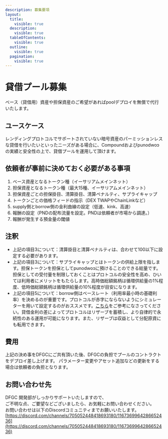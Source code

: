 ```yaml
---
description: 募集要項
layout:
  title:
    visible: true
  description:
    visible: true
  tableOfContents:
    visible: true
  outline:
    visible: true
  pagination:
    visible: true
---
```


# 貸借プール募集

ベース（貸借用）資産や担保資産のご希望があればpoolデプロイを無償で代行いたします。

## ユースケース

レンディングプロトコルでサポートされていない暗号資産のパーミッションレスな貸借を行いたいといったニーズがある場合に、Compoundおよびpunodwoɔの実績と安全性の上で、貸借プールを運用して頂けます。

## 依頼者が事前に決めておく必要がある事項

1. ベース資産となるトークン種（イーサリアムメインネット）
2. 担保資産となるトークン種（最大15種、イーサリアムメインネット）
3. 担保資産ごとの担保掛目、清算掛目、清算ペナルティ、サプライキャップ
4. トークンごとの価格フィードの指示（DEX TWAPやChainLinkなど）
5. supply側とborrow側の金利曲線の設定（低速、kink、高速）
6. 報酬の設定（PNDの配布流量を設定。PNDは依頼者が市場から調達。）
7. 報酬が発生する預金量の閾値

## 注釈

* 上記の項目3について：清算掛目と清算ペナルティは、合わせて100以下に設定する必要があります。
* 上記の項目3について：サプライキャップとはトークンの供給上限を指します。担保トークンを担保としてpunodwoɔに預けることのできる総量です。担保としての受付量を制限しておくことはプロトコルの安全性を高め、ひいては利用者にメリットをもたらします。高時価総額銘柄は循環供給量の1%程度、低時価総額銘柄は循環供給量の10%程度が目安になります。
* 上記の項目5について：borrow側はベースレート（利用率最小時の基礎利率）を決めるのが重要です。プロトコルが赤字にならないようにシミュレーターを用いて設定するのがおススメです。[こちら](https://docs.google.com/spreadsheets/d/1\_IpUgY8VI5MRGzkIMTjnBmi\_v5aZoLfTb1Q\_BADpo5s/edit?gid=401406213#gid=401406213)をご参考になさってください。貸借金利の差によってプロトコルはリザーブを蓄積し、より自律的で永続性のある運用が可能になります。また、リザーブは収益として分配原資にも転用できます。

## 費用

上記の決め事をDFGCにご共有頂いた後、DFGCの負担でプールのコントラクトをデプロイ差し上げます。 パラメーター変更やアセット追加などの更新をする場合は依頼者の負担となります。

## お問い合わせ先

DFGC 開発部がしっかりサポートいたしますので、\
ご不明な点、ご要望などございましたら、お気軽にお問い合わせください。\
お問い合わせは以下のDiscordコミュニティまでお願いいたします。\
&#x20;[https://discord.com/channels/705052448418693180/1167369964286652436](https://discord.com/channels/705052448418693180/1167369964286652436)
